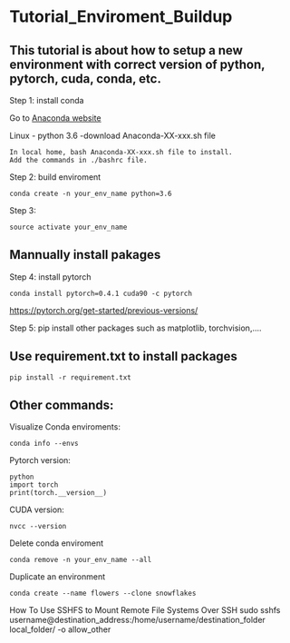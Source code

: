 # Tutorial_Enviroment_Buildup
## This tutorial is about how to setup a new environment with correct version of python, pytorch, cuda, conda, etc.


  
Step 1: install conda

  Go to [Anaconda website](https://www.anaconda.com/distribution/)
  
  Linux - python 3.6 -download Anaconda-XX-xxx.sh file
  
    In local home, bash Anaconda-XX-xxx.sh file to install.
    Add the commands in ./bashrc file.
  
  
Step 2: build enviroment

    conda create -n your_env_name python=3.6
  
Step 3:

    source activate your_env_name
  
## Mannually install pakages  
Step 4: install pytorch

    conda install pytorch=0.4.1 cuda90 -c pytorch
 https://pytorch.org/get-started/previous-versions/
    
Step 5:
    pip install other packages such as matplotlib, torchvision,....

## Use requirement.txt to install packages
    pip install -r requirement.txt
  
  

## Other commands:

Visualize Conda enviroments:

    conda info --envs
    
    
Pytorch version:

    python
    import torch
    print(torch.__version__)
    
    
CUDA version:

    nvcc --version
    
Delete conda enviroment

    conda remove -n your_env_name --all

Duplicate an environment 
    
    conda create --name flowers --clone snowflakes

How To Use SSHFS to Mount Remote File Systems Over SSH
    sudo sshfs username@destination_address:/home/username/destination_folder local_folder/ -o allow_other
